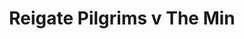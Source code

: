 ---
year: 1992
serialNumber: "0154" 
game: "Reigate Pilgrims"
title: "Reigate Pilgrims v The Min"
gameLocation: "The Red Lion, Betchworth"
gameDate: "/1992"
shortReport: ""
result: ""
resultType: ""
type: "game"
---